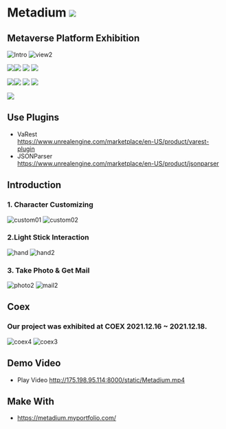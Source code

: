 # Metadium ![](https://komarev.com/ghpvc/?username=jeondoh&label=Views&color=blueviolet)

## Metaverse Platform Exhibition

![Intro](https://user-images.githubusercontent.com/41669026/147320332-5ea17a23-1943-4026-a7e3-b7c52f104c00.png)
![view2](https://user-images.githubusercontent.com/41669026/147323524-98a6e932-c19d-4e98-8769-205b711b4110.jpg)

<img src="https://img.shields.io/badge/-Unreal Engine 4.26-0E1128?style=plastic&logo=UnrealEngine"/><img src="https://img.shields.io/badge/-Oculus Quest2-1C1E20?style=plastic&logo=Oculus"/>
<img src="https://img.shields.io/badge/-3ds Max-003545?style=plastic&logo=3ds Max"/>
<img src="https://img.shields.io/badge/-Photoshop-003545?style=plastic&logo=AdobePhotoShop"/><br>

<img src="https://img.shields.io/badge/-c++-7952B3?style=plastic&logo=c%2B%2B"/><img src="https://img.shields.io/badge/-MariaDB-1F305F?style=plastic&logo=MariaDB"/>
<img src="https://img.shields.io/badge/-Blueprint-137CBD?style=plastic&logo=Blueprint"/>
<img src="https://img.shields.io/badge/-Flask-000000?style=plastic&logo=Flask"/><br>

<img src="https://img.shields.io/badge/-Synology-B5B?style=plastic&logo=Synology"/>  


## Use Plugins
- VaRest  
  https://www.unrealengine.com/marketplace/en-US/product/varest-plugin
- JSONParser  
  https://www.unrealengine.com/marketplace/en-US/product/jsonparser


## Introduction
### 1. Character Customizing
![custom01](https://user-images.githubusercontent.com/41669026/147325375-7aa90c7e-2711-4451-8b65-d5955b21d305.jpg)
![custom02](https://user-images.githubusercontent.com/41669026/147325371-dd1e2a2d-664f-4608-805f-b968a4ecd3e4.jpg)

### 2.Light Stick Interaction
![hand](https://user-images.githubusercontent.com/41669026/147323814-98e82d13-5b79-4c7f-be68-d8d6301af279.png)
![hand2](https://user-images.githubusercontent.com/41669026/147323935-19aebb26-86b9-4d11-b88f-5b9053b91472.png)


### 3. Take Photo & Get Mail 
![photo2](https://user-images.githubusercontent.com/41669026/147326573-ab9c9680-8e6f-404a-8954-a2a49414bb2a.png)
![mail2](https://user-images.githubusercontent.com/41669026/147326510-724a42ae-1cfb-49e1-9c47-815c0299209b.jpg)



## Coex
### Our project was exhibited at COEX 2021.12.16 ~ 2021.12.18.
![coex4](https://user-images.githubusercontent.com/41669026/147326831-5653df83-53b2-4bcc-ad4d-316499cc4bf0.jpg)
![coex3](https://user-images.githubusercontent.com/41669026/147326786-8cbe268d-0794-4cda-9103-4e1f4cb7ac64.jpg)


## Demo Video
- Play Video
http://175.198.95.114:8000/static/Metadium.mp4



## Make With
- https://metadium.myportfolio.com/

